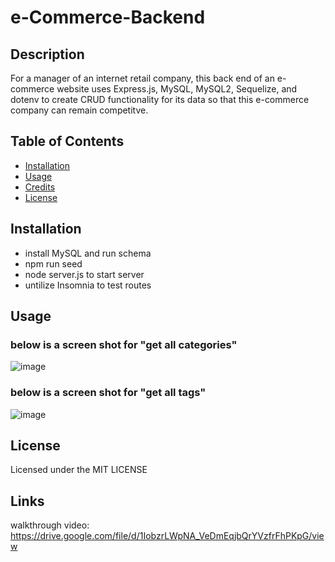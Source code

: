 # e-Commerce-Backend

## Description

For a manager of an internet retail company, this back end of an e-commerce website uses Express.js, MySQL, MySQL2, Sequelize, and dotenv to create CRUD functionality for its data so that this e-commerce company can remain competitve.

## Table of Contents

- [Installation](#installation)
- [Usage](#usage)
- [Credits](#credits)
- [License](#license)

## Installation

- install MySQL and run schema
- npm run seed
- node server.js to start server
- untilize Insomnia to test routes

## Usage

### below is a screen shot for "get all categories"

![image](https://user-images.githubusercontent.com/84544540/132078880-e5ce0878-b264-4a97-b371-5198350259e7.png)

### below is a screen shot for "get all tags"

![image](https://user-images.githubusercontent.com/84544540/132078915-df39be67-0039-471b-af20-aac7bbe84937.png)

## License

Licensed under the MIT LICENSE

## Links

walkthrough video: https://drive.google.com/file/d/1IobzrLWpNA_VeDmEqjbQrYVzfrFhPKpG/view


